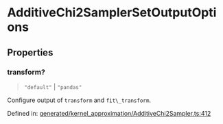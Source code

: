 # AdditiveChi2SamplerSetOutputOptions

## Properties

### transform?

> `"default"` \| `"pandas"`

Configure output of `transform` and `fit\_transform`.

Defined in:  [generated/kernel\_approximation/AdditiveChi2Sampler.ts:412](https://github.com/transitive-bullshit/scikit-learn-ts/blob/122b3c0/packages/sklearn/src/generated/kernel_approximation/AdditiveChi2Sampler.ts#L412)
